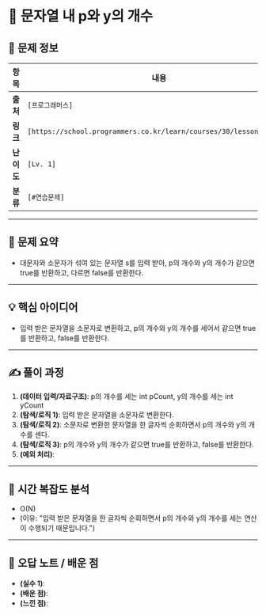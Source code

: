 # 📌 문자열 내 p와 y의 개수

## 📖 문제 정보

| 항목       | 내용                                                                |
| ---------- | ------------------------------------------------------------------- |
| **출처**   | `[프로그래머스]`                                                    |
| **링크**   | `[https://school.programmers.co.kr/learn/courses/30/lessons/12916]` |
| **난이도** | `[Lv. 1]`                                                           |
| **분류**   | `[#연습문제]`                                                       |

---

## 📝 문제 요약

- 대문자와 소문자가 섞여 있는 문자열 s를 입력 받아, p의 개수와 y의 개수가 같으면 true를 반환하고, 다르면 false를 반환한다.

---

## 💡 핵심 아이디어

- 입력 받은 문자열을 소문자로 변환하고, p의 개수와 y의 개수를 세어서 같으면 true를 반환하고, false를 반환한다.

---

## ✍️ 풀이 과정

1. **(데이터 입력/자료구조)**: p의 개수를 세는 int pCount, y의 개수를 세는 int yCount
2. **(탐색/로직 1)**: 입력 받은 문자열을 소문자로 변환한다.
3. **(탐색/로직 2)**: 소문자로 변환한 문자열을 한 글자씩 순회하면서 p의 개수와 y의 개수를 센다.
4. **(탐색/로직 3)**: p의 개수와 y의 개수가 같으면 true를 반환하고, false를 반환한다.
5. **(예외 처리)**:

---

## 🧐 시간 복잡도 분석

- O(N)
- (이유: "입력 받은 문자열을 한 글자씩 순회하면서 p의 개수와 y의 개수를 세는 연산이 수행되기 때문입니다.")

---

## 🧠 오답 노트 / 배운 점

- **(실수 1)**:
- **(배운 점)**:
- **(느낀 점)**:
